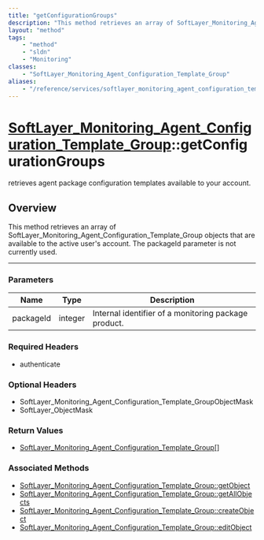 ```yaml
---
title: "getConfigurationGroups"
description: "This method retrieves an array of SoftLayer_Monitoring_Agent_Configuration_Template_Group objects that are available to... "
layout: "method"
tags:
    - "method"
    - "sldn"
    - "Monitoring"
classes:
    - "SoftLayer_Monitoring_Agent_Configuration_Template_Group"
aliases:
    - "/reference/services/softlayer_monitoring_agent_configuration_template_group/getConfigurationGroups"
---
```

# [SoftLayer_Monitoring_Agent_Configuration_Template_Group](/reference/services/SoftLayer_Monitoring_Agent_Configuration_Template_Group)::getConfigurationGroups

retrieves agent package configuration templates available to your account.


## Overview 
This method retrieves an array of SoftLayer_Monitoring_Agent_Configuration_Template_Group objects that are available to the active user's account. The packageId parameter is not currently used. 

-----

### Parameters 
|Name | Type | Description |
| --- | --- | --- |
|packageId| integer| Internal identifier of a monitoring package product.|


### Required Headers
* authenticate


### Optional Headers
* SoftLayer_Monitoring_Agent_Configuration_Template_GroupObjectMask
* SoftLayer_ObjectMask

### Return Values
* <a href='/reference/datatypes/SoftLayer_Monitoring_Agent_Configuration_Template_Group'>SoftLayer_Monitoring_Agent_Configuration_Template_Group[] </a>


### Associated Methods

*  [SoftLayer_Monitoring_Agent_Configuration_Template_Group::getObject](/reference/services/SoftLayer_Monitoring_Agent_Configuration_Template_Group/getObject )
*  [SoftLayer_Monitoring_Agent_Configuration_Template_Group::getAllObjects ](/reference/services/SoftLayer_Monitoring_Agent_Configuration_Template_Group/getAllObjects  )
*  [SoftLayer_Monitoring_Agent_Configuration_Template_Group::createObject](/reference/services/SoftLayer_Monitoring_Agent_Configuration_Template_Group/createObject )
*  [SoftLayer_Monitoring_Agent_Configuration_Template_Group::editObject](/reference/services/SoftLayer_Monitoring_Agent_Configuration_Template_Group/editObject )




